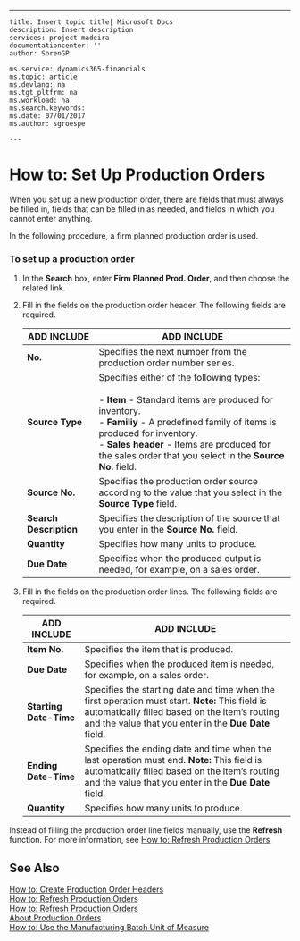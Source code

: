 ---
    title: Insert topic title| Microsoft Docs
    description: Insert description
    services: project-madeira
    documentationcenter: ''
    author: SorenGP

    ms.service: dynamics365-financials
    ms.topic: article
    ms.devlang: na
    ms.tgt_pltfrm: na
    ms.workload: na
    ms.search.keywords:
    ms.date: 07/01/2017
    ms.author: sgroespe

    ---
# How to: Set Up Production Orders
When you set up a new production order, there are fields that must always be filled in, fields that can be filled in as needed, and fields in which you cannot enter anything.  
  
 In the following procedure, a firm planned production order is used.  
  
### To set up a production order  
  
1.  In the **Search** box, enter **Firm Planned Prod. Order**, and then choose the related link.  
  
2.  Fill in the fields on the production order header. The following fields are required.  
  
    |ADD INCLUDE<!--[!INCLUDE[bp_tablefield](../ApplicationDesign/includes/bp_tablefield_md.md)]-->|ADD INCLUDE<!--[!INCLUDE[bp_tabledescription](../ApplicationDesign/includes/bp_tabledescription_md.md)]-->|  
    |---------------------------------|---------------------------------------|  
    |**No.**|Specifies the next number from the production order number series.|  
    |**Source Type**|Specifies either of the following types:<br /><br /> -   **Item** - Standard items are produced for inventory.<br />-   **Familiy** - A predefined family of items is produced for inventory.<br />-   **Sales header** - Items are produced for the sales order that you select in the **Source No.** field.|  
    |**Source No.**|Specifies the production order source according to the value that you select in the **Source Type** field.|  
    |**Search Description**|Specifies the description of the source that you enter in the **Source No.** field.|  
    |**Quantity**|Specifies how many units to produce.|  
    |**Due Date**|Specifies when the produced output is needed, for example, on a sales order.|  
  
3.  Fill in the fields on the production order lines. The following fields are required.  
  
    |ADD INCLUDE<!--[!INCLUDE[bp_tablefield](../ApplicationDesign/includes/bp_tablefield_md.md)]-->|ADD INCLUDE<!--[!INCLUDE[bp_tabledescription](../ApplicationDesign/includes/bp_tabledescription_md.md)]-->|  
    |---------------------------------|---------------------------------------|  
    |**Item No.**|Specifies the item that is produced.|  
    |**Due Date**|Specifies when the produced item is needed, for example, on a sales order.|  
    |**Starting Date-Time**|Specifies the starting date and time when the first operation must start. **Note:**  This field is automatically filled based on the item’s routing and the value that you enter in the **Due Date** field.|  
    |**Ending Date-Time**|Specifies the ending date and time when the last operation must end. **Note:**  This field is automatically filled based on the item’s routing and the value that you enter in the **Due Date** field.|  
    |**Quantity**|Specifies how many units to produce.|  
  
 Instead of filling the production order line fields manually, use the **Refresh** function. For more information, see [How to: Refresh Production Orders](../OperationsPlanning/how-to-refresh-production-orders.md).  
  
## See Also  
 [How to: Create Production Order Headers](../OperationsPlanning/how-to-create-production-order-headers.md)   
 [How to: Refresh Production Orders](../OperationsPlanning/how-to-refresh-production-orders.md)   
 [How to: Refresh Production Orders](../OperationsPlanning/how-to-refresh-production-orders.md)   
 [About Production Orders](../Production/about-production-orders.md)   
 [How to: Use the Manufacturing Batch Unit of Measure](../DesignAndEngineering/how-to-use-the-manufacturing-batch-unit-of-measure.md)